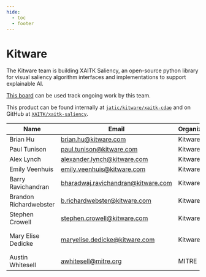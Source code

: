 ```yaml
---
hide:
  - toc
  - footer
---
```


# Kitware

The Kitware team is building XAITK Saliency, an open-source python library for visual saliency algorithm interfaces and implementations to support explainable AI. 

[This board](https://gitlab.jatic.net/groups/jatic/kitware/-/boards) can be used track ongoing work by this team. 

This product can be found internally at [`jatic/kitware/xaitk-cdao`](https://gitlab.jatic.net/jatic/kitware/xaitk-cdao) and on GitHub at [`XAITK/xaitk-saliency`](https://github.com/XAITK/xaitk-saliency/).

| Name | Email | Organization | Role |
| ---- | ----- | ------------ | ---- |
| Brian Hu | brian.hu@kitware.com | Kitware | Principal Investigator |
| Paul Tunison | paul.tunison@kitware.com | Kitware | Scrum Master |
| Alex Lynch | alexander.lynch@kitware.com | Kitware | | 
| Emily Veenhuis | emily.veenhuis@kitware.com | Kitware | |
| Barry Ravichandran | bharadwaj.ravichandran@kitware.com | Kitware | |
| Brandon Richardwebster | b.richardwebster@kitware.com | Kitware | |
| Stephen Crowell | stephen.crowell@kitware.com | Kitware | |
| Mary Elise Dedicke | maryelise.dedicke@kitware.com | Kitware | Technical writer/documentation expert |
| Austin Whitesell | awhitesell@mitre.org | MITRE | Product Owner |
